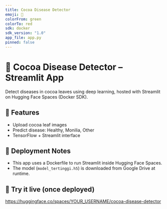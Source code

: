 ```yaml
---
title: Cocoa Disease Detector
emoji: 🍫
colorFrom: green
colorTo: red
sdk: docker
sdk_version: "1.0"
app_file: app.py
pinned: false
---
```


# 🍫 Cocoa Disease Detector – Streamlit App

Detect diseases in cocoa leaves using deep learning, hosted with Streamlit on Hugging Face Spaces (Docker SDK).

## 🧠 Features
- Upload cocoa leaf images
- Predict disease: Healthy, Monilia, Other
- TensorFlow + Streamlit interface

## 🚀 Deployment Notes
- This app uses a Dockerfile to run Streamlit inside Hugging Face Spaces.
- The model (`model_tertinggi.h5`) is downloaded from Google Drive at runtime.

## 🔗 Try it live (once deployed)
https://huggingface.co/spaces/YOUR_USERNAME/cocoa-disease-detector
